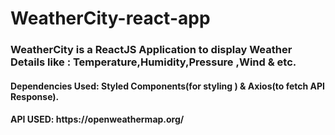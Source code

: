 # WeatherCity-react-app
<h3>WeatherCity is a ReactJS Application to display Weather Details  like : Temperature,Humidity,Pressure ,Wind &amp; etc.</h3>
<h4>Dependencies Used: Styled Components(for styling ) & Axios(to fetch API Response). </h4>
<h4>API USED: https://openweathermap.org/ </h4>


